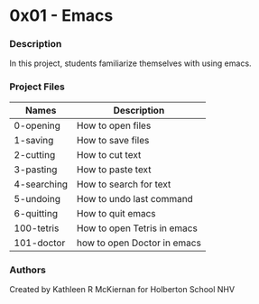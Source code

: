 # 0x01 - Emacs

### Description
In this project, students familiarize themselves with using emacs.

### Project Files
Names | Description
------|-----------------------
0-opening | How to open files
1-saving | How to save files
2-cutting | How to cut text
3-pasting | How to paste text
4-searching | How to search for text
5-undoing | How to undo last command
6-quitting | How to quit emacs
100-tetris | How to open Tetris in emacs
101-doctor | how to open Doctor in emacs

### Authors
Created by Kathleen R McKiernan for Holberton School NHV
